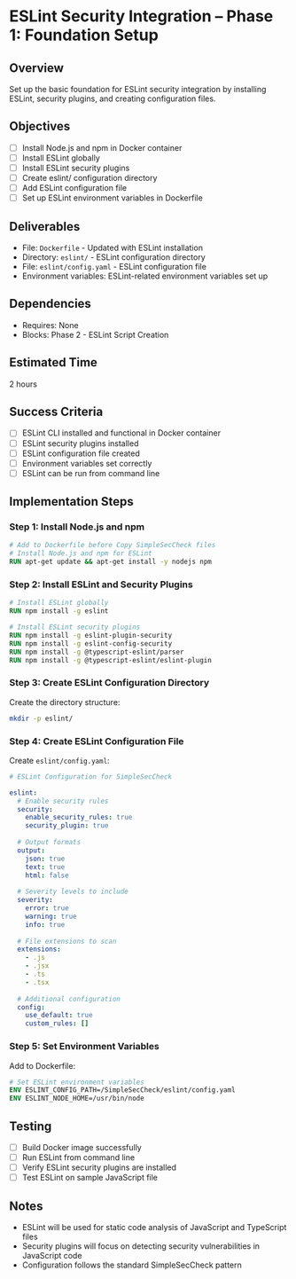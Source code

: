 # ESLint Security Integration – Phase 1: Foundation Setup

## Overview
Set up the basic foundation for ESLint security integration by installing ESLint, security plugins, and creating configuration files.

## Objectives
- [ ] Install Node.js and npm in Docker container
- [ ] Install ESLint globally
- [ ] Install ESLint security plugins
- [ ] Create eslint/ configuration directory
- [ ] Add ESLint configuration file
- [ ] Set up ESLint environment variables in Dockerfile

## Deliverables
- File: `Dockerfile` - Updated with ESLint installation
- Directory: `eslint/` - ESLint configuration directory
- File: `eslint/config.yaml` - ESLint configuration file
- Environment variables: ESLint-related environment variables set up

## Dependencies
- Requires: None
- Blocks: Phase 2 - ESLint Script Creation

## Estimated Time
2 hours

## Success Criteria
- [ ] ESLint CLI installed and functional in Docker container
- [ ] ESLint security plugins installed
- [ ] ESLint configuration file created
- [ ] Environment variables set correctly
- [ ] ESLint can be run from command line

## Implementation Steps

### Step 1: Install Node.js and npm
```dockerfile
# Add to Dockerfile before Copy SimpleSecCheck files
# Install Node.js and npm for ESLint
RUN apt-get update && apt-get install -y nodejs npm
```

### Step 2: Install ESLint and Security Plugins
```dockerfile
# Install ESLint globally
RUN npm install -g eslint

# Install ESLint security plugins
RUN npm install -g eslint-plugin-security
RUN npm install -g eslint-config-security
RUN npm install -g @typescript-eslint/parser
RUN npm install -g @typescript-eslint/eslint-plugin
```

### Step 3: Create ESLint Configuration Directory
Create the directory structure:
```bash
mkdir -p eslint/
```

### Step 4: Create ESLint Configuration File
Create `eslint/config.yaml`:
```yaml
# ESLint Configuration for SimpleSecCheck

eslint:
  # Enable security rules
  security:
    enable_security_rules: true
    security_plugin: true
    
  # Output formats
  output:
    json: true
    text: true
    html: false
    
  # Severity levels to include
  severity:
    error: true
    warning: true
    info: true
    
  # File extensions to scan
  extensions:
    - .js
    - .jsx
    - .ts
    - .tsx
    
  # Additional configuration
  config:
    use_default: true
    custom_rules: []
```

### Step 5: Set Environment Variables
Add to Dockerfile:
```dockerfile
# Set ESLint environment variables
ENV ESLINT_CONFIG_PATH=/SimpleSecCheck/eslint/config.yaml
ENV ESLINT_NODE_HOME=/usr/bin/node
```

## Testing
- [ ] Build Docker image successfully
- [ ] Run ESLint from command line
- [ ] Verify ESLint security plugins are installed
- [ ] Test ESLint on sample JavaScript file

## Notes
- ESLint will be used for static code analysis of JavaScript and TypeScript files
- Security plugins will focus on detecting security vulnerabilities in JavaScript code
- Configuration follows the standard SimpleSecCheck pattern

